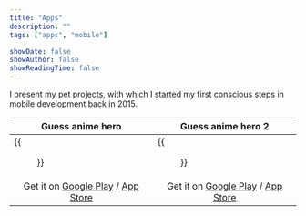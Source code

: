 ```yaml
---
title: "Apps"
description: ""
tags: ["apps", "mobile"]

showDate: false
showAuthor: false
showReadingTime: false
---
```


I present my pet projects, with which I started my first conscious steps in mobile development back in 2015.

| <center>Guess anime hero</center>                                                                                                                                                                                     | <center>Guess anime hero 2</center>                                                                                                                                                                                     |
|-----------------------------------------------------------------------------------------------------------------------------------------------------------------------------------------------------------------------|-------------------------------------------------------------------------------------------------------------------------------------------------------------------------------------------------------------------------|
| {{<figure src="app-logo.png" alt="Guess anime hero">}}                                                                                                                                                                | {{<figure src="app-logo-2.png" alt="Guess anime hero 2">}}                                                                                                                                                              |
| <center>Get it on <a href="https://play.google.com/store/apps/details?id=guess.anime.hero" target="_blank">Google Play</a> / <a href="https://apps.apple.com/app/id1486337079" target="_blank">App Store</a></center> | <center>Get it on <a href="https://play.google.com/store/apps/details?id=guess.anime.heroes" target="_blank">Google Play</a> / <a href="https://apps.apple.com/app/id1488458842" target="_blank">App Store</a></center> |

